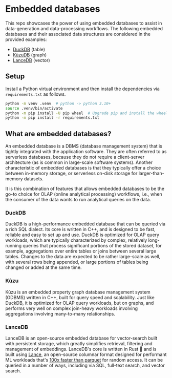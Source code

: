 # Embedded databases

This repo showcases the power of using embedded databases to assist in data-generation and data-processing workflows. The following embedded databases and their associated data structures are considered in the provided examples:

- [DuckDB](https://github.com/duckdb/duckdb) (table)
- [KùzuDB](https://github.com/kuzudb/kuzu) (graph)
- [LanceDB](https://github.com/lancedb/lancedb) (vector)

## Setup

Install a Python virtual environment and then install the dependencies via `requirements.txt` as follows.

```sh
python -m venv .venv  # python -> python 3.10+
source .venv/bin/activate
python -m pip install -U pip wheel  # Upgrade pip and install the wheel package first
python -m pip install -r requirements.txt
```


## What are embedded databases?

An embedded database is a DBMS (database management system) that is tightly integrated with the application software. They are often referred to as serverless databases, because they do not require a client-server architecture (as is common in large-scale software systems). Another characteristic of embedded databases is that they typically offer a choice between in-memory storage, or serverless on-disk storage for larger-than-memory datasets.

It is this combination of features that allows embedded databases to be the go-to choice for OLAP (online analytical processing) workflows, i.e., when the consumer of the data wants to run analytical queries on the data.


### DuckDB

DuckDB is a high-performance embedded database that can be queried via a rich SQL dialect. Its core is written in C++, and is designed to be fast, reliable and easy to set up and use. DuckDB is optimized for OLAP query workloads, which are typically characterized by complex, relatively long-running queries that process significant portions of the stored dataset, for example, aggregations over entire tables or joins between several large tables. Changes to the data are expected to be rather large-scale as well, with several rows being appended, or large portions of tables being changed or added at the same time.

### Kùzu

Kùzu is an embedded property graph database management system (GDBMS) written in C++, built for query speed and scalability. Just like DuckDB, it is optimized for OLAP query workloads, but on graphs, and performs very well on complex join-heavy workloads involving aggregations involving many-to-many relationships.

### LanceDB

LanceDB is an open-source embedded database for vector-search built with persistent storage, which greatly simplifies retrieval, filtering and management of embeddings. LanceDB's core is written in Rust 🦀 and is built using [Lance](https://github.com/lancedb/lance), an open-source columnar format designed for performant ML workloads that's [100x faster than parquet](https://blog.eto.ai/benchmarking-random-access-in-lance-ed690757a826) for random access. It can be queried in a number of ways, including via SQL, full-text search, and vector search.
